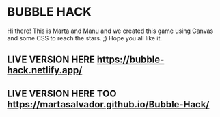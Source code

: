 # BUBBLE HACK

Hi there! This is Marta and Manu and we created this game using Canvas and some CSS to reach the stars. ;) Hope you all like it.

## LIVE VERSION HERE https://bubble-hack.netlify.app/

## LIVE VERSION HERE TOO https://martasalvador.github.io/Bubble-Hack/
